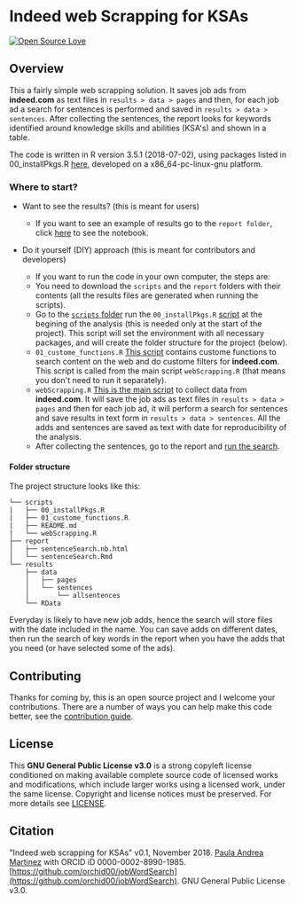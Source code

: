# Indeed web Scrapping for KSAs

[![Open Source Love](https://badges.frapsoft.com/os/v2/open-source.png?v=103)](https://github.com/ellerbrock/open-source-badge/) 

## Overview
This a fairly simple web scrapping solution. It saves job ads from 
**indeed.com** as text files in `results > data > pages` and then,
for each job ad a search for sentences is performed and saved in
`results > data > sentences`. After collecting the sentences, the report looks 
for keywords identified around knowledge skills and abilities (KSA's) and shown
in a table. 

The code is written in R version 3.5.1 (2018-07-02), 
using packages listed in 00_installPkgs.R [here][installPkgs], 
developed on a x86_64-pc-linux-gnu platform.

### Where to start?
- Want to see the results? (this is meant for users)
    - If you want to see an example of results go to the `report folder`, 
    click [here][report] to see the notebook.


- Do it yourself (DIY) approach (this is meant for contributors and developers)
    - If you want to run the code in your own computer, the steps are:
    - You need to download the `scripts` and the `report` folders with their 
   contents (all the results files are generated when running the scripts).
    - Go to the [`scripts` folder][scripts] run the `00_installPkgs.R` 
    [script][installPkgs] at the begining of the analysis 
    (this is needed only at the start of the project). This script will 
    set the environment with all necessary packages, and will create the folder 
    structure for the project (below). 
    - `01_custome_functions.R` [This script][customeFunctions] contains custome 
    functions to search content on the web and do custome filters 
    for **indeed.com**. This script is called from the main script
    `webScrapping.R` (that means you don't need to run it separately).
    - `webScrapping.R` [This is the main script][webScrapping] to collect 
    data from **indeed.com**. It will save the job ads as text files in 
    `results > data > pages` and then for each job ad, it will perform a search 
    for sentences and save results in text form in `results > data > sentences`.
    All the adds and sentences are saved as text with date for reproducibility 
    of the analysis.
    - After collecting the sentences, go to the report and 
    [run the search][reportRmd].
    
#### Folder structure

The project structure looks like this: 

```
└── scripts
|   ├── 00_installPkgs.R
|   ├── 01_custome_functions.R
|   ├── README.md
|   └── webScrapping.R
├── report
│   ├── sentenceSearch.nb.html
│   └── sentenceSearch.Rmd
└── results
    ├── data
    │   ├── pages
    │   └── sentences
    │       └── allsentences
    └── RData
```

Everyday is likely to have new job adds, hence the search will store files with
the date included in the name. You can save adds on different dates, then run 
the search of key words in the report when you have the adds that you need 
(or have selected some of the ads).


## Contributing

Thanks for coming by, this is an open source project and I welcome your 
contributions. There are a number of ways you can help make this code better, see
the [contribution guide][contributing].

## License

This **GNU General Public License v3.0** is a strong copyleft license
conditioned on making available complete source code of licensed works and 
modifications, which include larger works using a licensed work, under the 
same license. Copyright and license notices must be preserved. 
For more details see 
[LICENSE](https://orchid00.github.io/jobWordSearch/LICENSE.html).

## Citation

"Indeed web scrapping for KSAs" v0.1, November 2018. 
[Paula Andrea Martinez](https://orcid.org/0000-0002-8990-1985) with ORCID iD 
0000-0002-8990-1985.
[https://github.com/orchid00/jobWordSearch](https://github.com/orchid00/jobWordSearch). 
GNU General Public License v3.0.

[contributing]: https://orchid00.github.io/jobWordSearch/CONTRIBUTING.html
[reportRmd]: https://github.com/orchid00/jobWordSearch/blob/master/report/sentenceSearch.Rmd
[report]: https://orchid00.github.io/jobWordSearch/report/sentenceSearch.nb.html
[installPkgs]: https://github.com/orchid00/jobWordSearch/blob/master/scripts/00_installPkgs.R 
[customeFunctions]: https://github.com/orchid00/jobWordSearch/blob/master/scripts/01_custome_functions.R 
[webScrapping]: https://github.com/orchid00/jobWordSearch/blob/master/scripts/webScrapping.R
[scripts]: https://github.com/orchid00/jobWordSearch/tree/master/scripts